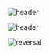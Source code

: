 



![header](https://capsule-render.vercel.app/api?type=rect&color=gradient&height=200&section=header&text=Bon%20Jae&fontAlignY=50&fontAlign=80&animation=fadeIn&fontSize=60&rotate=30)


![header](https://capsule-render.vercel.app/api?text=Hello%World!&fontSize=20&rotate=-30)


![reversal](https://capsule-render.vercel.app/api?type=rect&text=RECT&fontAlign=30&fontSize=30&desc=Use%20theme&descAlign=60&descAlignY=50&theme=radical)
